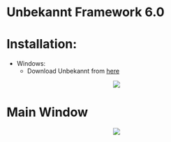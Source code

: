 # Unbekannt Framework 6.0

# Installation:
* Windows:
  * Download Unbekannt from [here](https://www.mediafire.com/file/2m44jdtdj5ian6c/Unbekannt-Setup-6.0.exe/file)

<p align="center">
  <img src="https://cdn.discordapp.com/attachments/808620387390324746/993284489927204904/logo.png">
</p>

# Main Window
<p align="center">
  <img src="https://cdn.discordapp.com/attachments/808620387390324746/993284096417599578/main.PNG">
</p>
